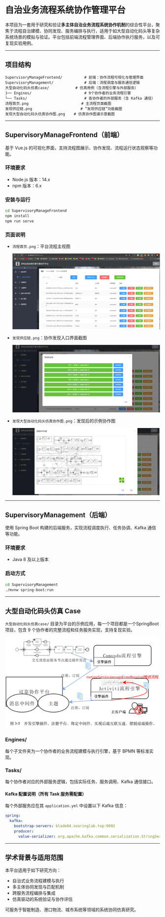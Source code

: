 # 自治业务流程系统协作管理平台

本项目为一套用于研究和验证**多主体自治业务流程系统协作机制**的综合性平台，聚焦于流程自治建模、协同发现、服务编排与执行，适用于如大型自动化码头等复杂系统场景的模拟与验证。平台包括前端流程管理界面、后端协作执行服务，以及可复现实验用例。

---

## 项目结构

```
SupervisoryManageFrontend/          # 前端：协作流程可视化与管理界面
SupervisoryManagement/              # 后端：流程调度与服务通信逻辑
大型自动化码头仿真case/            # 仿真用例（含流程引擎与外部服务）
├── Engines/                        # 9个协作者的业务流程引擎
└── Tasks/                          # 各协作者的外部服务（含 Kafka 通信）
流程首页.png                        # 主流程页面截图
发现供应链.png                      # “发现供应链”功能截图
发现大型自动化码头仿真协作图.png    # 仿真协作图谱示意截图
```


---

## SupervisoryManageFrontend（前端）

基于 Vue.js 的可视化界面，支持流程图展示、协作发现、流程运行状态观察等功能。

### 环境要求

- Node.js 版本：14.x
- npm 版本：6.x

### 安装与运行

```bash
cd SupervisoryManageFrontend
npm install
npm run serve
```



### 页面说明

- `流程首页.png`：平台流程主视图

  ![](流程首页.png)

- `发现供应链.png`：协作发现入口界面截图

  ![](发现供应链.png)

- `发现大型自动化码头仿真协作图.png`：发现后的示例协作图

  ![](发现大型自动化码头仿真协作图.png)

------

## SupervisoryManagement（后端）

使用 Spring Boot 构建的后端服务，实现流程调度执行、任务协调、Kafka 通信等功能。

### 环境要求

- Java 8 及以上版本

### 启动方式

```bash
cd SupervisoryManagement
./mvnw spring-boot:run
```

------

## 大型自动化码头仿真 Case

`大型自动化码头仿真case/` 目录为平台的示例应用，每一个项目都是一个SpringBoot项目，包含 9 个协作者的完整流程和任务服务实现，支持复现实验。


![](引擎改造图.png)
### Engines/

每个子文件夹为一个协作者的业务流程建模与执行引擎，基于 BPMN 等标准实现。

### Tasks/

每个协作者对应的外部服务逻辑，包括实际任务、服务调用、Kafka 通信接口。

#### Kafka 配置说明（所有 Task 服务需配置）

每个外部服务应在其 `application.yml` 中设置以下 Kafka 信息：

```yaml
spring:
  kafka:
    bootstrap-servers: blade04.soaringlab.top:9092
    producer:
      value-serializer: org.apache.kafka.common.serialization.StringSerializer
```

------

## 学术背景与适用范围

本平台适用于如下研究方向：

- 自治式业务流程建模与执行
- 多主体协同发现与匹配机制
- 跨服务流程编排与集成
- 仿真驱动的系统验证与协作评估

可服务于智能制造、港口物流、城市系统等领域的系统协同仿真研究。

